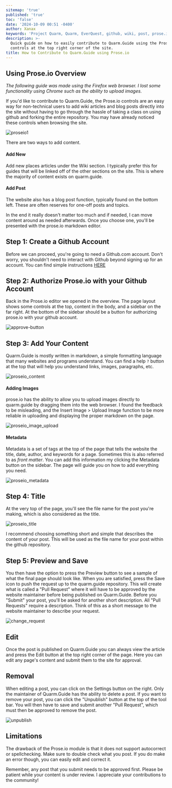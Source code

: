 ```yaml
---
sitemap: 'true'
published: 'true'
toc: 'false'
date: '2024-10-09 00:51 -0400'
author: Xanax
keywords: 'Project Quarm, Quarm, EverQuest, github, wiki, post, prose.io'
description: >-
  Quick guide on how to easily contribute to Quarm.Guide using the Prose.io
  controls at the top right corner of the site.
title: How to Contribute to Quarm.Guide using Prose.io
---
```

## Using Prose.io Overview

_The following guide was made using the Firefox web browser. I lost some functionality using Chrome such as the ability to upload images._

If you'd like to contribute to Quarm.Guide, the Prose.io controls are an easy way for non-technical users to add wiki articles and blog posts directly into the site without having to go through the hassle of taking a class on using github and forking the entire repository. You may have already noticed these controls when browsing the site. 

![proseio1]({{site.baseurl}}/assets/images/proseio1.jpg)

There are two ways to add content.

#### Add New

Add new places articles under the Wiki section. I typically prefer this for guides that will be linked off of the other sections on the site. This is where the majority of content exists on quarm.guide.

#### Add Post

The website also has a blog post function, typically found on the bottom left. These are often reserves for one-off posts and topics. 

In the end it really doesn't matter too much and if needed, I can move content around as needed afterwards. Once you choose one, you'll be presented with the prose.io markdown editor. 

## Step 1: Create a Github Account

Before we can proceed, you're going to need a Github.com account. Don't worry, you shouldn't need to interact with Github beyond signing up for an account. You can find simple instructions [HERE](https://docs.github.com/en/get-started/start-your-journey/creating-an-account-on-github)

## Step 2: Authorize Prose.io with your Github Account

Back in the Prose.io editor we opened in the overview. The page layout shows some controls at the top, content in the body, and a sidebar on the far right. At the bottom of the sidebar should be a button for authorizing prose.io with your github account. 

![approve-button]({{site.baseurl}}/assets/images/approve_github1.jpg)

## Step 3: Add Your Content

Quarm.Guide is mostly written in markdown, a simple formatting language that many websites and programs understand. You can find a help `?` button at the top that will help you understand links, images, paragraphs, etc. 

![proseio_content]({{site.baseurl}}/assets/images/proseio2.jpg)

#### Adding Images

prose.io has the ability to allow you to upload images directly to quarm.guide by dragging them into the web browser. I found the feedback to be misleading, and the Insert Image > Upload Image function to be more reliable in uploading and displaying the proper markdown on the page.  

![proseio_image_upload]({{site.baseurl}}/assets/images/proseio_image.jpg)

#### Metadata

Metadata is a set of tags at the top of the page that tells the website the title, date, author, and keywords for a page. Sometimes this is also referred to as _front matter_. You can add this information my clicking the Metadata button on the sidebar. The page will guide you on how to add everything you need.

![proseio_metadata]({{site.baseurl}}/assets/images/proseio_metadata.jpg)

## Step 4: Title

At the very top of the page, you'll see the file name for the post you're making, which is also considered as the title. 

![proseio_title]({{site.baseurl}}/assets/images/proseio_title.jpg)

I recommend choosing something short and simple that describes the content of your post. This will be used as the file name for your post within the github repository.

## Step 5: Preview and Save

You then have the option to press the Preview button to see a sample of what the final page should look like. When you are satisfied, press the Save icon to push the request up to the quarm.guide repository. This will create what is called a "Pull Request" where it will have to be approved by the website maintainer before being published on Quarm.Guide. Before you "Submit" your post, you'll be asked for another short description. All "Pull Requests" require a description. Think of this as a short message to the website maintainer to describe your request. 

![change_request]({{site.baseurl}}/assets/images/change_request.jpg)

## Edit

Once the post is published on Quarm.Guide you can always view the article and press the Edit button at the top right corner of the page. Here you can edit any page's content and submit them to the site for approval.

## Removal

When editing a post, you can click on the Settings button on the right. Only the maintainer of Quarm.Guide has the ability to delete a post. If you want to remove your post, you can click the "Unpublish" button at the top of the tool bar. You will then have to save and submit another "Pull Request", which must then be approved to remove the post.

![unpublish]({{site.baseurl}}/assets/images/unpublish.jpg)

## Limitations

The drawback of the Prose.io module is that it does not support autocorrect or spellchecking. Make sure to double check what you post. If you do make an error though, you can easily edit and correct it.

Remember, any post that you submit needs to be approved first. Please be patient while your content is under review. I appreciate your contributions to the community!
